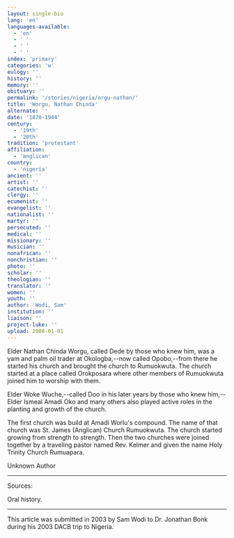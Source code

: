 ```yaml
---
layout: single-bio
lang: 'en'
languages-available:
  - 'en'
  - ' '
  - ' '
  - ' '
index: 'primary'
categories: 'w'
eulogy: ''
history: ''
memory: ''
obituary: ''
permalink: '/stories/nigeria/orgu-nathan/'
title: 'Worgu, Nathan Chinda'
alternate: ''
date: '1870-1944'
century:
  - '19th'
  - '20th'
tradition: 'protestant'
affiliation:
  - 'anglican'
country:
  - 'nigeria'
ancient: ''
artist: ''
catechist: ''
clergy: ''
ecumenist: ''
evangelist: ''
nationalist: ''
martyr: ''
persecuted: ''
medical: ''
missionary: ''
musician: ''
nonafrican: ''
nonchristian: ''
photo: ''
scholar: ''
theologian: ''
translator: ''
women: ''
youth: ''
author: 'Wodi, Sam'
institution: ''
liaison: ''
project-luke: ''
upload: 2000-01-01
---
```



Elder Nathan Chinda Worgu, called Dede by those who knew him, was a yam and palm oil trader at Okologba,--now called Opobo,--from there he started his church and brought the church to Rumuokwuta. The church started at a place called Orokposara where other members of Rumuokwuta joined him to worship with them.

Elder Woke Wuche,--called Doo in his later years by those who knew him,--Elder Ismeal Amadi Oko and many others also played active roles in the planting and growth of the church.

The first church was build at Amadi Worlu's compound. The name of that church was St. James (Anglican) Church Rumuokwuta. The church started growing from strength to strength. Then the two churches were joined together by a traveling pastor named Rev. Kelmer and given the name Holy Trinity Church Rumuapara.

Unknown Author

---

Sources:

Oral history.

---

This article was submitted in 2003 by Sam Wodi to Dr. Jonathan Bonk during his 2003 DACB trip to Nigeria.